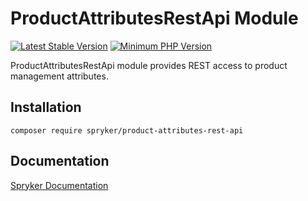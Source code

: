 # ProductAttributesRestApi Module
[![Latest Stable Version](https://poser.pugx.org/spryker/product-attributes-rest-api/v/stable.svg)](https://packagist.org/packages/spryker/product-attributes-rest-api)
[![Minimum PHP Version](https://img.shields.io/badge/php-%3E%3D%207.3-8892BF.svg)](https://php.net/)

ProductAttributesRestApi module provides REST access to product management attributes.

## Installation

```
composer require spryker/product-attributes-rest-api
```

## Documentation

[Spryker Documentation](https://documentation.spryker.com/module_guide/overview.htm)
